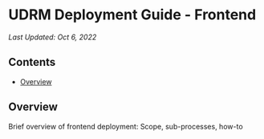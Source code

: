 # UDRM Deployment Guide - Frontend

*Last Updated: Oct 6, 2022*

## Contents
- [Overview](#overview)

## Overview
Brief overview of frontend deployment: Scope, sub-processes, how-to 